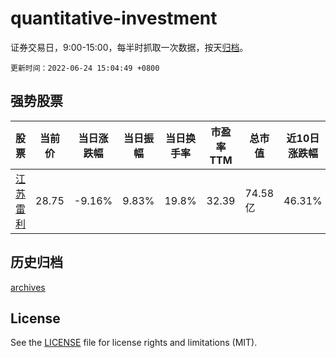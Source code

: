 # quantitative-investment

证券交易日，9:00-15:00，每半时抓取一次数据，按天[归档](archives)。

`更新时间：2022-06-24 15:04:49 +0800`

## 强势股票

|股票|当前价|当日涨跌幅|当日振幅|当日换手率|市盈率TTM|总市值|近10日涨跌幅|
|----|----|----|----|----|----|----|----|
|[江苏雷利](https://xueqiu.com/S/SZ300660)|28.75|-9.16%|9.83%|19.8%|32.39|74.58亿|46.31%|

## 历史归档

[archives](archives)

## License

See the [LICENSE](LICENSE) file for license rights and limitations (MIT).